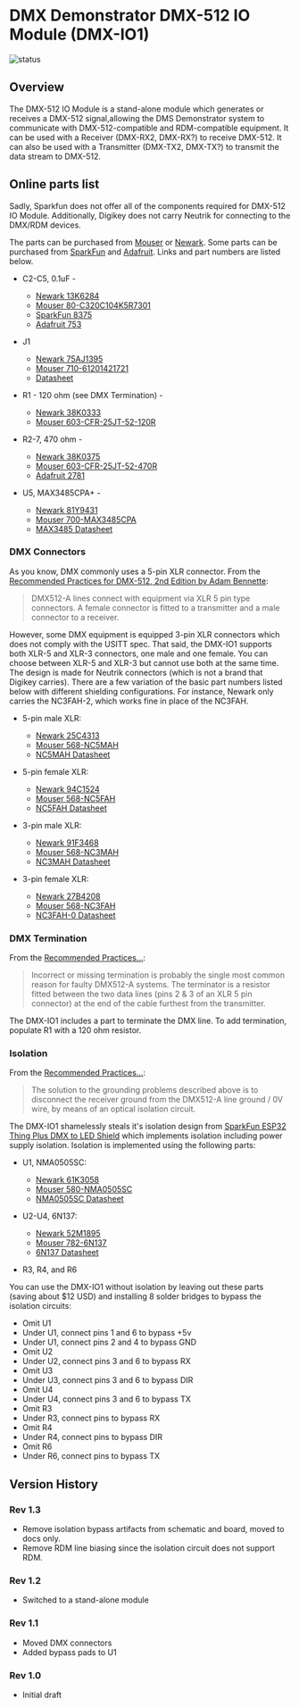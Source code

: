 # DMX Demonstrator DMX-512 IO Module (DMX-IO1)

![status](https://img.shields.io/badge/status-prototype-orange)

## Overview

The DMX-512 IO Module is a stand-alone module which generates or receives a DMX-512 signal,allowing the DMS Demonstrator system to communicate with DMX-512-compatible and RDM-compatible equipment. It can be used with a Receiver (DMX-RX2, DMX-RX?) to receive DMX-512. It can also be used with a Transmitter (DMX-TX2, DMX-TX?) to transmit the data stream to DMX-512.

## Online parts list

Sadly, Sparkfun does not offer all of the components required for DMX-512 IO Module. Additionally, Digikey does not carry Neutrik for connecting
to the DMX/RDM devices.

The parts can be purchased from [Mouser](https://www.mouser.com/) or [Newark](https://www.newark.com/). Some parts can be purchased from [SparkFun](https://www.sparkfun.com/) and [Adafruit](https://www.adafruit.com/). Links and part numbers are listed below.

- C2-C5, 0.1uF -
  - [Newark 13K6284](https://www.newark.com/kemet/c315c104m5u5ta/capacitor-mlcc-z5u-100nf-50v-radial/dp/39K6432)
  - [Mouser 80-C320C104K5R7301](https://www.mouser.com/ProductDetail/KEMET/C320C104K5R5TA7301/?qs=cWONFOU2MXytiO%2Fz22pl%252Bg%3D%3D)
  - [SparkFun 8375](https://www.sparkfun.com/products/8375)
  - [Adafruit 753](https://www.adafruit.com/product/753)

- J1
  - [Newark 75AJ1395](https://www.newark.com/wurth-elektronik/612014235221/conn-r-a-header-14pos-2row-2-54mm/dp/75AJ1395)
  - [Mouser 710-61201421721](https://www.mouser.com/ProductDetail/Wurth-Elektronik/61201421721?qs=PhR8RmCirEbQk5OcjPFu0A%3D%3D)
  - [Datasheet](https://www.we-online.com/components/products/datasheet/61201421721.pdf)

- R1 - 120 ohm (see DMX Termination) -
  - [Newark 38K0333](https://www.newark.com/multicomp-pro/mcf-0-25w-120r/carbon-film-resistor-120-ohm-250mw/dp/38K0333)
  - [Mouser 603-CFR-25JT-52-120R](https://www.mouser.com/ProductDetail/Yageo/CFR-25JT-52-120R/?qs=sGAEpiMZZMtlubZbdhIBIFoOGUvNp40ae6q2awCfJoc%3D)

- R2-7, 470 ohm -
  - [Newark 38K0375](https://www.newark.com/multicomp-pro/mcf-0-25w-470r/carbon-film-resistor-470-ohm-250mw/dp/38K0375)
  - [Mouser 603-CFR-25JT-52-470R](https://www.mouser.com/ProductDetail/Yageo/CFR-25JT-52-470R/?qs=sGAEpiMZZMtlubZbdhIBIFoOGUvNp40adtovOrQ4BzA%3D)
  - [Adafruit 2781](https://www.adafruit.com/product/2781)

- U5, MAX3485CPA+ -
  - [Newark 81Y9431](https://www.newark.com/maxim-integrated-products/max3485cpa/rs422-rs485-transceiver-10mbps/dp/81Y9431?st=max3485)
  - [Mouser 700-MAX3485CPA](https://www.mouser.com/ProductDetail/Maxim-Integrated/MAX3485CPA%2b/?qs=LHmEVA8xxfbU8x9nGoNB%2Fw%3D%3D)
  - [MAX3485 Datasheet](https://datasheets.maximintegrated.com/en/ds/MAX3483-MAX3491.pdf)

### DMX Connectors

As you know, DMX commonly uses a 5-pin XLR connector. From the [Recommended Practices for DMX-512, 2nd Edition by Adam Bennette](https://tsp.esta.org/tsp/documents/docs/DMX512-A_Guide_(8x10)_ESTA.PDF):

> DMX512-A lines connect with equipment via XLR 5 pin type connectors. A female connector is fitted to a transmitter and a male connector to a receiver.

However, some DMX equipment is equipped 3-pin XLR connectors which does not comply with the USITT spec. That said, the DMX-IO1 supports both XLR-5 and XLR-3 connectors, one male and one female. You can choose between XLR-5 and XLR-3 but cannot use both at the same time. The design is made for Neutrik connectors (which is not a brand that Digikey carries). There are a few variation of the basic part numbers listed below with different shielding configurations. For instance, Newark only carries the NC3FAH-2, which works fine in place of the NC3FAH.

- 5-pin male XLR:
  - [Newark 25C4313](https://www.newark.com/neutrik/nc5mah/connector-xlr-audio-plug-5pos/dp/25C4313?ost=nc5mah)
  - [Mouser 568-NC5MAH](https://www.mouser.com/ProductDetail/Neutrik/NC5MAH/?qs=43pPWqpsSNtpdAMzqMXlkw%3D%3D)
  - [NC5MAH Datasheet](https://www.neutrik.com/en/product/nc5mah.pdf)

- 5-pin female XLR:
  - [Newark 94C1524](https://www.newark.com/neutrik/nc5fah/connector-xlr-receptacle-5-position/dp/94C1524?ost=nc5fah)
  - [Mouser 568-NC5FAH](https://www.mouser.com/ProductDetail/Neutrik/NC5FAH/?qs=JfNPhaIww3Jo8umm7Mfi2w%3D%3D)
  - [NC5FAH Datasheet](https://www.neutrik.com/en/product/nc5fah.pdf)

- 3-pin male XLR:
  - [Newark 91F3468](https://www.newark.com/neutrik/nc3mah/connector-xlr-plug-3-position/dp/91F3468?st=nc3mah)
  - [Mouser 568-NC3MAH](https://www.mouser.com/ProductDetail/Neutrik/NC3MAH/?qs=MO8z%252B%252BLepAHrH1t47qrfbA%3D%3D)
  - [NC3MAH Datasheet](https://www.neutrik.com/en/product/nc3mah.pdf)

- 3-pin female XLR:
  - [Newark 27B4208](https://www.newark.com/neutrik/nc3fah2/connector-xlr-audio-rcpt-3pos/dp/27B4208)
  - [Mouser 568-NC3FAH](https://www.mouser.com/ProductDetail/Neutrik/NC3FAH/?qs=43pPWqpsSNse2FCN7qQVQw%3D%3D)
  - [NC3FAH-0 Datasheet](https://www.neutrik.com/en/product/nc3fah-0.pdf)

### DMX Termination

From the [Recommended Practices...](https://tsp.esta.org/tsp/documents/docs/DMX512-A_Guide_(8x10)_ESTA.PDF):

> Incorrect or missing termination is probably the single most common reason for faulty DMX512-A systems. The terminator is a resistor fitted between the two data lines (pins 2 & 3 of an XLR 5 pin connector) at the end of the cable furthest from the transmitter.

The DMX-IO1 includes a part to terminate the DMX line. To add termination, populate R1 with a 120 ohm resistor.

### Isolation

From the [Recommended Practices...](https://tsp.esta.org/tsp/documents/docs/DMX512-A_Guide_(8x10)_ESTA.PDF):

> The solution to the grounding problems described above is to disconnect the receiver ground from the DMX512-A line ground / 0V wire, by means of an optical isolation circuit.

The DMX-IO1 shamelessly steals it's isolation design from [SparkFun ESP32 Thing Plus DMX to LED Shield](https://www.sparkfun.com/products/15110) which implements isolation including power supply isolation. Isolation is implemented using the following parts:

- U1, NMA0505SC:
  - [Newark 61K3058](https://www.newark.com/murata-power-solutions/nma0505sc/dc-dc-converter-iso-pol-2-o-p/dp/61K3058?ost=nma0505sc)
  - [Mouser 580-NMA0505SC](https://www.mouser.com/ProductDetail/Murata-Power-Solutions/NMA0505SC/?qs=%2Fha2pyFaduhGNEy44F69mkKiigmHmVay9P4cLoAL7Ps%3D)
  - [NMA0505SC Datasheet](https://www.mouser.com/datasheet/2/281/kdc_nma-29224.pdf)

- U2-U4, 6N137:
  - [Newark 52M1895](https://www.newark.com/vishay/6n137/optocoupler-transistor-5300vrms/dp/52M1895?st=6n137)
  - [Mouser 782-6N137](https://www.mouser.com/ProductDetail/Vishay-Semiconductors/6N137/?qs=xCMk%252BIHWTZMrQz4FyDXhMg%3D%3D)
  - [6N137 Datasheet](https://www.mouser.com/datasheet/2/427/6n137-1767489.pdf)

- R3, R4, and R6

You can use the DMX-IO1 without isolation by leaving out these parts (saving about $12 USD) and installing 8 solder bridges to bypass the isolation circuits:

- Omit U1
- Under U1, connect pins 1 and 6 to bypass +5v
- Under U1, connect pins 2 and 4 to bypass GND
- Omit U2
- Under U2, connect pins 3 and 6 to bypass RX
- Omit U3
- Under U3, connect pins 3 and 6 to bypass DIR
- Omit U4
- Under U4, connect pins 3 and 6 to bypass TX
- Omit R3
- Under R3, connect pins to bypass RX
- Omit R4
- Under R4, connect pins to bypass DIR
- Omit R6
- Under R6, connect pins to bypass TX

## Version History

### Rev 1.3

- Remove isolation bypass artifacts from schematic and board, moved to docs only.
- Remove RDM line biasing since the isolation circuit does not support RDM.

### Rev 1.2

- Switched to a stand-alone module

### Rev 1.1

- Moved DMX connectors
- Added bypass pads to U1

### Rev 1.0

- Initial draft
